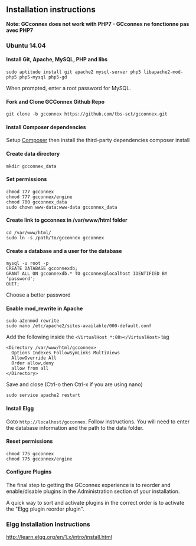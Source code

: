 ## Installation instructions
**Note: GCconnex does not work with PHP7 - GCconnex ne fonctionne pas avec PHP7**

### Ubuntu 14.04
#### Install Git, Apache, MySQL, PHP and libs
    sudo aptitude install git apache2 mysql-server php5 libapache2-mod-php5 php5-mysql php5-gd
When prompted, enter a root password for MySQL.

#### Fork and Clone GCConnex Github Repo
    git clone -b gcconnex https://github.com/tbs-sct/gcconnex.git

#### Install Composer dependencies
Setup [Composer](https://getcomposer.org/download/) then install the third-party dependencies
    composer install

#### Create data directory
    mkdir gcconnex_data

#### Set permissions
    chmod 777 gcconnex
    chmod 777 gcconnex/engine
    chmod 700 gcconnex_data
    sudo chown www-data:www-data gcconnex_data

#### Create link to gcconnex in /var/www/html folder
    cd /var/www/html/
    sudo ln -s /path/to/gcconnex gcconnex

#### Create a database and a user for the database
    mysql -u root -p
    CREATE DATABASE gcconnexdb;
    GRANT ALL ON gcconnexdb.* TO gcconnex@localhost IDENTIFIED BY 'password';
    QUIT;
Choose a better password

#### Enable mod_rewrite in Apache
    sudo a2enmod rewrite
    sudo nano /etc/apache2/sites-available/000-default.conf

Add the following inside the ```<VirtualHost *:80></VirtualHost>``` tag
```
<Directory /var/www/html/gcconnex>
  Options Indexes FollowSymLinks MultiViews
  AllowOverride All
  Order allow,deny
  allow from all
</Directory>
```

Save and close (Ctrl-o then Ctrl-x if you are using nano)

    sudo service apache2 restart

#### Install Elgg
Goto ```http://localhost/gcconnex```.  Follow instructions.  You will need to enter the database information and the path to the data folder.

#### Reset permissions
    chmod 775 gcconnex
    chmod 775 gcconnex/engine

#### Configure Plugins
The final step to getting the GCconnex experience is to reorder and
enable/disable plugins in the Administration section of your installation.

A quick way to sort and activate plugins in the correct order is to activate
the "Elgg plugin reorder plugin".

### Elgg Installation Instructions
http://learn.elgg.org/en/1.x/intro/install.html
